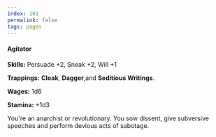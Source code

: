 ```yaml
---
index: 161
permalink: false
tags: pages
---
```


#### Agitator

**Skills:** Persuade +2, Sneak +2, Will +1

**Trappings:** **Cloak**, **Dagger**,and **Seditious Writings**.

**Wages:** 1d6

**Stamina:** +1d3

You're an anarchist or revolutionary. You sow dissent, give subversive speeches and perform devious acts of sabotage.

